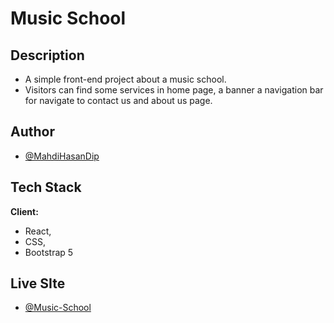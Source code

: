
# Music School

## Description
-	A simple front-end project about a music school.
-	Visitors can find some services in home page, a banner a navigation bar for navigate to contact us and about us page. 





## Author

- [@MahdiHasanDip](https://www.github.com/MahdiHasanDip)


  
## Tech Stack

**Client:** 
- React, 
- CSS, 
- Bootstrap 5






  
## Live SIte

- [@Music-School](https://music-school-mahdi.netlify.app/)
